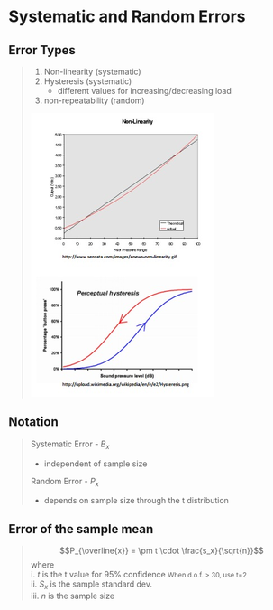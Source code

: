 
# Systematic and Random Errors

## Error Types

> 1. Non-linearity (systematic)
> 2. Hysteresis (systematic)
> 	  * different values for increasing/decreasing load
> 3. non-repeatability (random)
> 
> ![](./res/lecture20-1.jpg)

## Notation

> Systematic Error - $B_x$  
>  - independent of sample size
> 
> Random Error - $P_x$  
>  - depends on sample size through the t distribution

## Error of the sample mean

> $$P_{\overline{x}} = \pm t \cdot \frac{s_x}{\sqrt{n}}$$
> where  
> i. $t$ is the t value for 95% confidence <small>When d.o.f. > 30, use t=2</small>  
> ii. $S_x$ is the sample standard dev.  
> iii. $n$ is the sample size